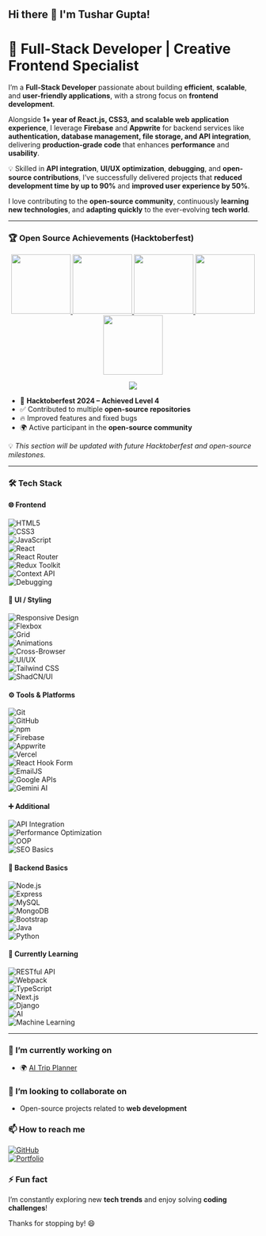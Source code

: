 ## Hi there 👋 I'm Tushar Gupta!  

# 🚀 Full-Stack Developer | Creative Frontend Specialist  

I’m a **Full-Stack Developer** passionate about building **efficient**, **scalable**, and **user-friendly applications**, with a strong focus on **frontend development**.  

Alongside **1+ year of React.js, CSS3, and scalable web application experience**, I leverage **Firebase** and **Appwrite** for backend services like **authentication, database management, file storage, and API integration**, delivering **production-grade code** that enhances **performance** and **usability**.  

💡 Skilled in **API integration**, **UI/UX optimization**, **debugging**, and **open-source contributions**, I’ve successfully delivered projects that **reduced development time by up to 90%** and **improved user experience by 50%**.  

I love contributing to the **open-source community**, continuously **learning new technologies**, and **adapting quickly** to the ever-evolving **tech world**.  

---

### 🏆 Open Source Achievements (Hacktoberfest)  

<p align="center">
  <a href="https://www.holopin.io/hacktoberfest2024/userbadge/cm1rztplt108520cm6mobl4m7v" target="_blank">
    <img src="https://assets.holopin.io/hf2024levels/level0-sloth-code-0-0-0-0.webp" width="120" />
  </a>
  <a href="https://www.holopin.io/hacktoberfest2024/userbadge/cm2dkuufw23000cl8mwa515gp" target="_blank">
    <img src="https://assets.holopin.io/hf2024levels/level1-sloth-code-0-0-0-0.webp" width="120" />
  </a>
  <a href="https://www.holopin.io/hacktoberfest2024/userbadge/cm2eow80794080cl2bexupev6" target="_blank">
    <img src="https://assets.holopin.io/hf2024levels/level2-sloth-code-0-0-0-0.webp" width="120" />
  </a>
  <a href="https://www.holopin.io/hacktoberfest2024/userbadge/cm2jwhh8z23800cmfit05fr4g" target="_blank">
    <img src="https://assets.holopin.io/hf2024levels/level3-sloth-code-0-0-0-0.webp" width="120" />
  </a>
  <a href="https://www.holopin.io/hacktoberfest2024/userbadge/cm31nxp7o50580clgb2ycbyax" target="_blank">
    <img src="https://assets.holopin.io/hf2024levels/level4-sloth-code-0-0-0-0.webp" width="120" />
  </a>
</p>

<p align="center">
  <img src="https://img.shields.io/badge/Hacktoberfest-Level%204-blueviolet?style=for-the-badge&logo=hackthebox&logoColor=white" />
</p>

- 🎉 **Hacktoberfest 2024 – Achieved Level 4**  
- ✅ Contributed to multiple **open-source repositories**  
- 🔥 Improved features and fixed bugs  
- 🌍 Active participant in the **open-source community**  

💡 *This section will be updated with future Hacktoberfest and open-source milestones.*  

---

### 🛠️ Tech Stack  

#### 🌐 Frontend  
![HTML5](https://img.shields.io/badge/HTML5-E34F26?style=for-the-badge&logo=html5&logoColor=white)  
![CSS3](https://img.shields.io/badge/CSS3-1572B6?style=for-the-badge&logo=css3&logoColor=white)  
![JavaScript](https://img.shields.io/badge/JavaScript-ES6+-F7DF1E?style=for-the-badge&logo=javascript&logoColor=black)  
![React](https://img.shields.io/badge/React-61DAFB?style=for-the-badge&logo=react&logoColor=black)  
![React Router](https://img.shields.io/badge/React_Router-CA4245?style=for-the-badge&logo=react-router&logoColor=white)  
![Redux Toolkit](https://img.shields.io/badge/Redux_Toolkit-764ABC?style=for-the-badge&logo=redux&logoColor=white)  
![Context API](https://img.shields.io/badge/Context_API-61DAFB?style=for-the-badge&logo=react&logoColor=black)  
![Debugging](https://img.shields.io/badge/Debugging-000000?style=for-the-badge&logo=javascript&logoColor=white)  

#### 🎨 UI / Styling  
![Responsive Design](https://img.shields.io/badge/Responsive%20Design-4285F4?style=for-the-badge&logo=googlechrome&logoColor=white)  
![Flexbox](https://img.shields.io/badge/Flexbox-FF6F00?style=for-the-badge&logo=css3&logoColor=white)  
![Grid](https://img.shields.io/badge/CSS%20Grid-2965f1?style=for-the-badge&logo=css3&logoColor=white)  
![Animations](https://img.shields.io/badge/Animations-FF4088?style=for-the-badge&logo=framer&logoColor=white)  
![Cross-Browser](https://img.shields.io/badge/Cross--Browser-5A29E4?style=for-the-badge&logo=googlechrome&logoColor=white)  
![UI/UX](https://img.shields.io/badge/UI%2FUX%20Best%20Practices-FF61F6?style=for-the-badge&logo=figma&logoColor=white)  
![Tailwind CSS](https://img.shields.io/badge/Tailwind_CSS-38B2AC?style=for-the-badge&logo=tailwind-css&logoColor=white)  
![ShadCN/UI](https://img.shields.io/badge/ShadCN%2FUI-000000?style=for-the-badge&logo=react&logoColor=white)  

#### ⚙️ Tools & Platforms  
![Git](https://img.shields.io/badge/Git-F05032?style=for-the-badge&logo=git&logoColor=white)  
![GitHub](https://img.shields.io/badge/GitHub-181717?style=for-the-badge&logo=github&logoColor=white)  
![npm](https://img.shields.io/badge/npm-CB3837?style=for-the-badge&logo=npm&logoColor=white)  
![Firebase](https://img.shields.io/badge/Firebase-FFCA28?style=for-the-badge&logo=firebase&logoColor=black)  
![Appwrite](https://img.shields.io/badge/Appwrite-F02E65?style=for-the-badge&logo=appwrite&logoColor=white)  
![Vercel](https://img.shields.io/badge/Vercel-000000?style=for-the-badge&logo=vercel&logoColor=white)  
![React Hook Form](https://img.shields.io/badge/React_Hook_Form-ECF2FF?style=for-the-badge&logo=reacthookform&logoColor=black)  
![EmailJS](https://img.shields.io/badge/EmailJS-FF5C83?style=for-the-badge&logo=email&logoColor=white)  
![Google APIs](https://img.shields.io/badge/Google%20APIs-4285F4?style=for-the-badge&logo=google&logoColor=white)  
![Gemini AI](https://img.shields.io/badge/Gemini_AI-4285F4?style=for-the-badge&logo=google&logoColor=white)  

#### ➕ Additional  
![API Integration](https://img.shields.io/badge/API%20Integration-009688?style=for-the-badge&logo=fastapi&logoColor=white)  
![Performance Optimization](https://img.shields.io/badge/Web%20Performance%20Optimization-FF9800?style=for-the-badge&logo=googlechrome&logoColor=white)  
![OOP](https://img.shields.io/badge/Object--Oriented%20Programming-7952B3?style=for-the-badge&logo=java&logoColor=white)  
![SEO Basics](https://img.shields.io/badge/SEO-Basics-36A97E?style=for-the-badge&logo=google&logoColor=white)  

#### 🔧 Backend Basics  
![Node.js](https://img.shields.io/badge/Node.js-339933?style=for-the-badge&logo=nodedotjs&logoColor=white)  
![Express](https://img.shields.io/badge/Express-000000?style=for-the-badge&logo=express&logoColor=white)  
![MySQL](https://img.shields.io/badge/MySQL-4479A1?style=for-the-badge&logo=mysql&logoColor=white)  
![MongoDB](https://img.shields.io/badge/MongoDB-47A248?style=for-the-badge&logo=mongodb&logoColor=white)  
![Bootstrap](https://img.shields.io/badge/Bootstrap-563D7C?style=for-the-badge&logo=bootstrap&logoColor=white)  
![Java](https://img.shields.io/badge/Java-D00000?style=for-the-badge&logo=java&logoColor=white)  
![Python](https://img.shields.io/badge/Python-3776AB?style=for-the-badge&logo=python&logoColor=white)  

#### 🌱 Currently Learning  
![RESTful API](https://img.shields.io/badge/RESTful_API-5C5C5C?style=for-the-badge)  
![Webpack](https://img.shields.io/badge/Webpack-8DD6F9?style=for-the-badge&logo=webpack&logoColor=black)  
![TypeScript](https://img.shields.io/badge/TypeScript-007ACC?style=for-the-badge&logo=typescript&logoColor=white)  
![Next.js](https://img.shields.io/badge/Next.js-000000?style=for-the-badge&logo=next.js&logoColor=white)  
![Django](https://img.shields.io/badge/Django-092E20?style=for-the-badge&logo=django&logoColor=white)  
![AI](https://img.shields.io/badge/AI-FFBF00?style=for-the-badge)  
![Machine Learning](https://img.shields.io/badge/Machine_Learning-FF7F50?style=for-the-badge)  

---

### 🔭 I’m currently working on  
- 🌍 [AI Trip Planner](https://github.com/TusharGupta-Developer/AI-Powered-Trip-Planner)  

### 👯 I’m looking to collaborate on  
- Open-source projects related to **web development**  

### 📫 How to reach me  
[![GitHub](https://img.shields.io/badge/GitHub-TusharGupta--Developer-black?logo=github)](https://github.com/TusharGupta-Developer)  
[![Portfolio](https://img.shields.io/badge/GitHub-TusharGupta--Developer-black?logo=portfolio)](https://tushar-responsive-porftfolio-web-ap.vercel.app/)

### ⚡ Fun fact  
I’m constantly exploring new **tech trends** and enjoy solving **coding challenges**!  

Thanks for stopping by! 😄

